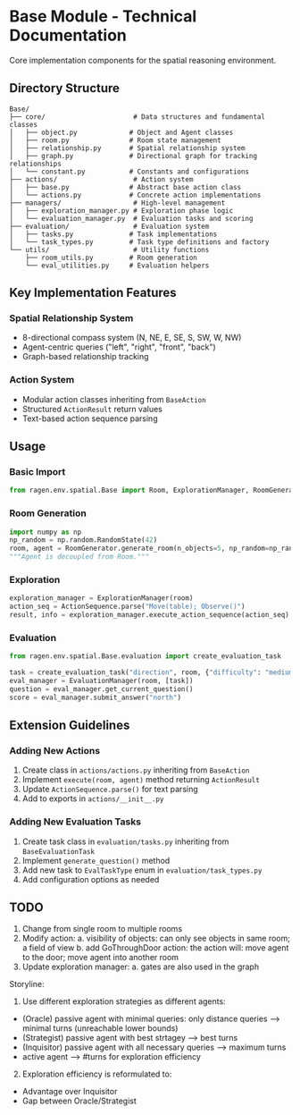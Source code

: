 # Base Module - Technical Documentation

Core implementation components for the spatial reasoning environment.

## Directory Structure

```
Base/
├── core/                      # Data structures and fundamental classes
│   ├── object.py             # Object and Agent classes
│   ├── room.py               # Room state management
│   ├── relationship.py       # Spatial relationship system
│   ├── graph.py              # Directional graph for tracking relationships
│   └── constant.py           # Constants and configurations
├── actions/                   # Action system
│   ├── base.py               # Abstract base action class
│   └── actions.py            # Concrete action implementations
├── managers/                  # High-level management
│   ├── exploration_manager.py # Exploration phase logic
│   └── evaluation_manager.py  # Evaluation tasks and scoring
├── evaluation/                # Evaluation system
│   ├── tasks.py              # Task implementations
│   └── task_types.py         # Task type definitions and factory
└── utils/                     # Utility functions
    ├── room_utils.py         # Room generation
    └── eval_utilities.py     # Evaluation helpers
```

## Key Implementation Features

### Spatial Relationship System
- 8-directional compass system (N, NE, E, SE, S, SW, W, NW)
- Agent-centric queries ("left", "right", "front", "back")
- Graph-based relationship tracking

### Action System
- Modular action classes inheriting from `BaseAction`
- Structured `ActionResult` return values
- Text-based action sequence parsing

## Usage

### Basic Import
```python
from ragen.env.spatial.Base import Room, ExplorationManager, RoomGenerator
```

### Room Generation
```python
import numpy as np
np_random = np.random.RandomState(42)
room, agent = RoomGenerator.generate_room(n_objects=5, np_random=np_random)
"""Agent is decoupled from Room."""
```

### Exploration
```python
exploration_manager = ExplorationManager(room)
action_seq = ActionSequence.parse("Move(table); Observe()")
result, info = exploration_manager.execute_action_sequence(action_seq)
```

### Evaluation
```python
from ragen.env.spatial.Base.evaluation import create_evaluation_task

task = create_evaluation_task("direction", room, {"difficulty": "medium"})
eval_manager = EvaluationManager(room, [task])
question = eval_manager.get_current_question()
score = eval_manager.submit_answer("north")
```

## Extension Guidelines

### Adding New Actions
1. Create class in `actions/actions.py` inheriting from `BaseAction`
2. Implement `execute(room, agent)` method returning `ActionResult`
3. Update `ActionSequence.parse()` for text parsing
4. Add to exports in `actions/__init__.py`

### Adding New Evaluation Tasks
1. Create task class in `evaluation/tasks.py` inheriting from `BaseEvaluationTask`
2. Implement `generate_question()` method
3. Add new task to `EvalTaskType` enum in `evaluation/task_types.py`
4. Add configuration options as needed



## TODO
1. Change from single room to multiple rooms
2. Modify action:
    a. visibility of objects: can only see objects in same room; a field of view
    b. add GoThroughDoor action: the action will: move agent to the door; move agent into another room
3. Update exploration manager:
    a. gates are also used in the graph

Storyline:
1. Use different exploration strategies as different agents:
- (Oracle) passive agent with minimal queries: only distance queries --> minimal turns (unreachable lower bounds)
- (Strategist) passive agent with best strtagey --> best turns
- (Inquisitor) passive agent with all necessary queries --> maximum turns
- active agent --> #turns for exploration efficiency
2. Exploration efficiency is reformulated to:
- Advantage over Inquisitor
- Gap between Oracle/Strategist
